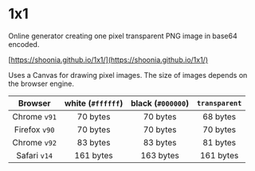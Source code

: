 # 1x1

Online generator creating one pixel transparent PNG image in base64 encoded.

[https://shoonia.github.io/1x1/](https://shoonia.github.io/1x1/)

Uses a Canvas for drawing pixel images. The size of images depends on the browser engine.

| **Browser**   | white (`#ffffff`) | black (`#000000`) | `transparent` |
|:-------------:|:-----------------:|:-----------------:|:-----------:|
| Chrome `v91`  | 70 bytes          | 70 bytes          | 68 bytes    |
| Firefox `v90` | 70 bytes          | 70 bytes          | 70 bytes    |
| Chrome `v92`  | 83 bytes          | 83 bytes          | 81 bytes    |
| Safari `v14`  | 161 bytes         | 163 bytes         | 161 bytes   |
